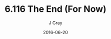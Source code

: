 ---
title: '6.116 The End (For Now)'
alt: 'Mysteries of the Arcana'
date: '2016-06-20'
author: 'J Gray'
artist: 'Keira'
chapter: '6 Void in the Road'
filler: false
---
